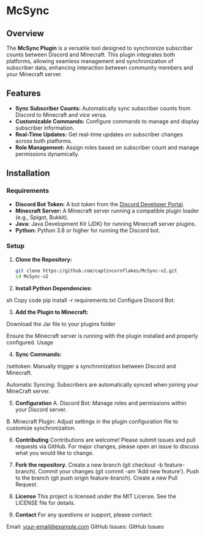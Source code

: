 # McSync

## Overview

The **McSync Plugin** is a versatile tool designed to synchronize subscriber counts between Discord and Minecraft. This plugin integrates both platforms, allowing seamless management and synchronization of subscriber data, enhancing interaction between community members and your Minecraft server.

## Features

- **Sync Subscriber Counts:** Automatically sync subscriber counts from Discord to Minecraft and vice versa.
- **Customizable Commands:** Configure commands to manage and display subscriber information.
- **Real-Time Updates:** Get real-time updates on subscriber changes across both platforms.
- **Role Management:** Assign roles based on subscriber count and manage permissions dynamically.

## Installation

### Requirements

- **Discord Bot Token:** A bot token from the [Discord Developer Portal](https://discord.com/developers/applications).
- **Minecraft Server:** A Minecraft server running a compatible plugin loader (e.g., Spigot, Bukkit).
- **Java:** Java Development Kit (JDK) for running Minecraft server plugins.
- **Python:** Python 3.8 or higher for running the Discord bot.

### Setup

1. **Clone the Repository:**

   ```sh
   git clone https://github.com/captincornflakes/McSync-v2.git
   cd McSync-v2

2. **Install Python Dependencies:**

sh
Copy code
pip install -r requirements.txt
Configure Discord Bot:

3. **Add the Plugin to Minecraft:**

Download the Jar file to your plugins folder

Ensure the Minecraft server is running with the plugin installed and properly configured.
Usage

4. **Sync Commands:**

/settoken: Manually trigger a synchronization between Discord and Minecraft.

Automatic Syncing:
Subscribers are automatically synced when joining your MineCraft server.

5. **Configuration**
A. Discord Bot:
Manage roles and permissions within your Discord server.

B. Minecraft Plugin:
Adjust settings in the plugin configuration file to customize synchronization.

6. **Contributing**
Contributions are welcome! Please submit issues and pull requests via GitHub. For major changes, please open an issue to discuss what you would like to change.

7. **Fork the repository.**
Create a new branch (git checkout -b feature-branch).
Commit your changes (git commit -am 'Add new feature').
Push to the branch (git push origin feature-branch).
Create a new Pull Request.

8. **License**
This project is licensed under the MIT License. See the LICENSE file for details.

9. **Contact**
For any questions or support, please contact:

Email: your-email@example.com
GitHub Issues: GitHub Issues
